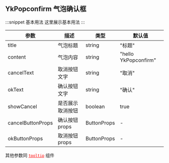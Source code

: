## YkPopconfirm 气泡确认框

:::snippet
基本用法
这里展示基本用法
<PopconfirmPrimary/>
:::

| 参数              | 描述             | 类型        | 默认值               |
| ----------------- | ---------------- | ----------- | -------------------- |
| title             | 气泡标题         | string      | "标题"               |
| content           | 气泡内容         | string      | "hello YkPopconfirm" |
| cancelText        | 取消按钮文字     | string      | "取消"               |
| okText            | 确认按钮文字     | string      | "确认"               |
| showCancel        | 是否展示取消按钮 | boolean     | true                 |
| cancelButtonProps | 确认按钮 props   | ButtonProps | -                    |
| okButtonProps     | 取消按钮 props   | ButtonProps | -                    |

其他参数同 <a href="tooltip" style="color:red">`tooltip`</a> 组件
